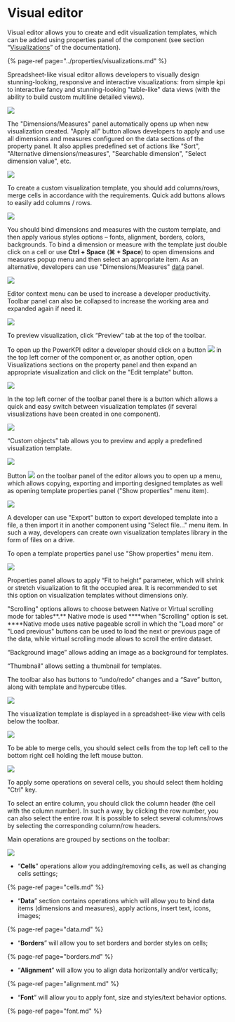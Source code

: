 # Visual editor

Visual editor allows you to create and edit visualization templates, which can be added using properties panel of the component \(see section “[Visualizations](../properties/visualizations.md)” of the documentation\).

{% page-ref page="../properties/visualizations.md" %}

Spreadsheet-like visual editor allows developers to visually design stunning-looking, responsive and interactive visualizations: from simple kpi to interactive fancy and stunning-looking "table-like" data views \(with the ability to build custom multiline detailed views\).

![](../.gitbook/assets/visualeditor1.png)

The "Dimensions/Measures" panel automatically opens up when new visualization created. "Apply all" button allows developers to apply and use all dimensions and measures configured on the data sections of the property panel. It also applies predefined set of actions like "Sort", "Alternative dimensions/measures", "Searchable dimension", "Select dimension value", etc.

![](../.gitbook/assets/productivityenhancements.gif)

To create a custom visualization template, you should add columns/rows, merge cells in accordance with the requirements.  Quick add buttons allows to easily add columns / rows.

![](../.gitbook/assets/quickaddcellsbuttons.gif)

You should bind dimensions and measures with the custom template, and then apply various styles options – fonts, alignment, borders, colors, backgrounds. To bind a dimension or measure with the template just double click on a cell or use **Ctrl + Space** \(**⌘ + Space**\)  to open dimensions and measures popup menu and then select an appropriate item. As an alternative, developers can use "Dimensions/Measures" [data](data.md) panel.

![](../.gitbook/assets/dimsmeasurespopup.gif)

Editor context menu can be used to increase a developer productivity. Toolbar panel can also be collapsed to increase the working area and expanded again if need it.

![](../.gitbook/assets/contextmenu.gif)

To preview visualization, click “Preview” tab at the top of the toolbar. 

To open up the PowerKPI editor a developer should click on a button ![](../.gitbook/assets/image%20%28151%29.png) in the top left corner of the component or, as another option, open Visualizations sections on the property panel and then expand an appropriate  visualization and click on the "Edit template" button.

![](../.gitbook/assets/neweditmode.gif)

In the top left corner of the toolbar panel there is a button which allows a quick and easy switch between visualization templates \(if several visualizations have been created in one component\).

![](../.gitbook/assets/image%20%28100%29.png)

“Custom objects” tab allows you to preview and apply a predefined visualization template.

![](../.gitbook/assets/image%20%2874%29.png)



Button ![](../.gitbook/assets/menubutton.png) on the toolbar panel of the editor allows you to open up a menu, which allows copying, exporting and importing designed templates as well as opening template properties panel \("Show properties" menu item\). 

![](../.gitbook/assets/templatemenu.png)

A developer can use "Export" button to export developed template into a file, a then import it in another component using "Select file..." menu item. In such a way, developers can create own visualization templates library in the form of files on a drive.

To open a template properties panel use "Show properties" menu item.

![](../.gitbook/assets/templateprops.png)

Properties panel allows to apply “Fit to height” parameter, which will shrink or stretch visualization to fit the occupied area. It is recommended to set this option on visualization templates without dimensions only.

"Scrolling" options allows to choose between Native or Virtual scrolling mode for tables**.** Native mode is used ****when "Scrolling" option is set. ****Native mode uses native pageable scroll in which the  "Load more" or "Load previous" buttons can be used to load the next or previous page of the data, while virtual scrolling mode allows to scroll the entire dataset.

“Background image” allows adding an image as a background for templates. 

“Thumbnail” allows setting a thumbnail for templates.

The toolbar also has buttons to “undo/redo” changes and a “Save” button, along with template and hypercube titles.

![](../.gitbook/assets/image%20%2842%29.png)

The visualization template is displayed in a spreadsheet-like view with cells below the toolbar.

![](../.gitbook/assets/image%20%2839%29.png)

To be able to merge cells, you should select cells from the top left cell to the bottom right cell holding the left mouse button.

![](../.gitbook/assets/image%20%28135%29.png)

To apply some operations on several cells, you should select them holding "Ctrl" key.

To select an entire column, you should click the column header \(the cell with the column number\). In such a way, by clicking the row number, you can also select the entire row. It is possible to select several columns/rows by selecting the corresponding column/row headers.

Main operations are grouped by sections on the toolbar:

![](../.gitbook/assets/visualeditortoolbar.png)

*  “**Cells**” operations allow you adding/removing cells, as well as changing cells settings;

{% page-ref page="cells.md" %}

*  “**Data**” section contains operations which will allow you to bind data items \(dimensions and measures\), apply actions, insert text, icons, images;

{% page-ref page="data.md" %}

*  “**Borders**” will allow you to set borders and border styles on cells;

{% page-ref page="borders.md" %}

*  “**Alignment**” will allow you to align data horizontally and/or vertically;

{% page-ref page="alignment.md" %}

*  “**Font**” will allow you to apply font, size and styles/text behavior options.

{% page-ref page="font.md" %}

